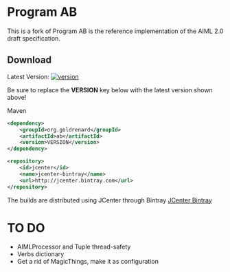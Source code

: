 [version]: https://api.bintray.com/packages/goldrenard/program-ab/program-ab/images/download.svg
[download]: https://bintray.com/goldrenard/program-ab/program-ab/_latestVersion

# Program AB
This is a fork of Program AB is the reference implementation of the AIML 2.0 draft specification.

## Download
Latest Version:
[ ![version][] ][download]

Be sure to replace the **VERSION** key below with the latest version shown above!

Maven
```xml
<dependency>
    <groupId>org.goldrenard</groupId>
    <artifactId>ab</artifactId>
    <version>VERSION</version>
</dependency>

<repository>
    <id>jcenter</id>
    <name>jcenter-bintray</name>
    <url>http://jcenter.bintray.com</url>
</repository>
```

The builds are distributed using JCenter through Bintray [JCenter Bintray](https://bintray.com/goldrenard/program-ab/program-ab/)

# TO DO
- AIMLProcessor and Tuple thread-safety
- Verbs dictionary
- Get a rid of MagicThings, make it as configuration